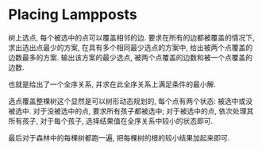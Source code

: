 # Placing Lampposts

树上选点, 每个被选中的点可以覆盖相邻的边. 要求在所有的边都被覆盖的情况下, 求出选出点最少的方案, 在具有多个相同最少选点的方案中, 给出被两个点覆盖的边数最多的方案. 输出该方案的最少选点, 被两个点覆盖的边数和被一个点覆盖的边数.

也就是给出了一个全序关系, 并求在此全序关系上满足条件的最小解.

选点覆盖整棵树这个显然是可以树形动态规划的, 每个点有两个状态: 被选中或没被选中. 对于没被选中的点, 要求所有孩子都被选中; 对于被选中的点, 依次处理其所有孩子, 对于每个孩子, 选择结果值在全序关系中较小的状态即可.

最后对于森林中的每棵树都跑一遍, 把每棵树的根的较小结果加起来即可.
